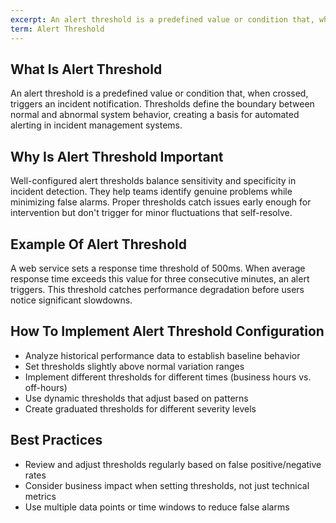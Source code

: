 ```yaml
---
excerpt: An alert threshold is a predefined value or condition that, when crossed, triggers an incident notification.
term: Alert Threshold
---
```

## What Is Alert Threshold

An alert threshold is a predefined value or condition that, when crossed, triggers an incident notification. Thresholds define the boundary between normal and abnormal system behavior, creating a basis for automated alerting in incident management systems.

## Why Is Alert Threshold Important

Well-configured alert thresholds balance sensitivity and specificity in incident detection. They help teams identify genuine problems while minimizing false alarms. Proper thresholds catch issues early enough for intervention but don't trigger for minor fluctuations that self-resolve.

## Example Of Alert Threshold

A web service sets a response time threshold of 500ms. When average response time exceeds this value for three consecutive minutes, an alert triggers. This threshold catches performance degradation before users notice significant slowdowns.

## How To Implement Alert Threshold Configuration

- Analyze historical performance data to establish baseline behavior
- Set thresholds slightly above normal variation ranges
- Implement different thresholds for different times (business hours vs. off-hours)
- Use dynamic thresholds that adjust based on patterns
- Create graduated thresholds for different severity levels

## Best Practices

- Review and adjust thresholds regularly based on false positive/negative rates
- Consider business impact when setting thresholds, not just technical metrics
- Use multiple data points or time windows to reduce false alarms